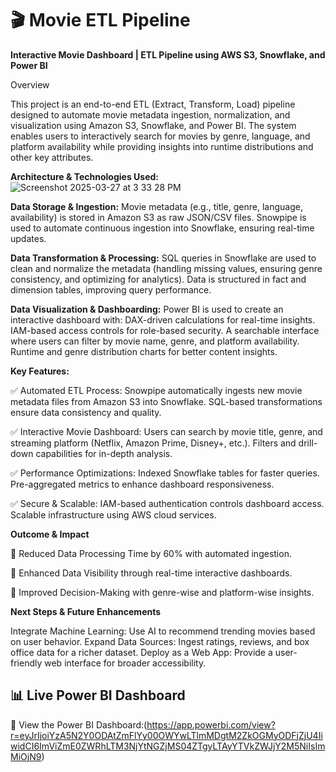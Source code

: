 # 🎬 Movie ETL Pipeline

**Interactive Movie Dashboard | ETL Pipeline using AWS S3, Snowflake, and Power BI**

Overview

This project is an end-to-end ETL (Extract, Transform, Load) pipeline designed to automate movie metadata ingestion, normalization, and visualization using Amazon S3, Snowflake, and Power BI. The system enables users to interactively search for movies by genre, language, and platform availability while providing insights into runtime distributions and other key attributes.

**Architecture & Technologies Used:**
![Screenshot 2025-03-27 at 3 33 28 PM](https://github.com/user-attachments/assets/17b4ad50-b201-464e-9aef-8929a9a004f8)


**Data Storage & Ingestion:**
Movie metadata (e.g., title, genre, language, availability) is stored in Amazon S3 as raw JSON/CSV files.
Snowpipe is used to automate continuous ingestion into Snowflake, ensuring real-time updates.

**Data Transformation & Processing:**
SQL queries in Snowflake are used to clean and normalize the metadata (handling missing values, ensuring genre consistency, and optimizing for analytics).
Data is structured in fact and dimension tables, improving query performance.

**Data Visualization & Dashboarding:**
Power BI is used to create an interactive dashboard with:
DAX-driven calculations for real-time insights.
IAM-based access controls for role-based security.
A searchable interface where users can filter by movie name, genre, and platform availability.
Runtime and genre distribution charts for better content insights.

**Key Features:**

✅ Automated ETL Process:
Snowpipe automatically ingests new movie metadata files from Amazon S3 into Snowflake.
SQL-based transformations ensure data consistency and quality.

✅ Interactive Movie Dashboard:
Users can search by movie title, genre, and streaming platform (Netflix, Amazon Prime, Disney+, etc.).
Filters and drill-down capabilities for in-depth analysis.

✅ Performance Optimizations:
Indexed Snowflake tables for faster queries.
Pre-aggregated metrics to enhance dashboard responsiveness.

✅ Secure & Scalable:
IAM-based authentication controls dashboard access.
Scalable infrastructure using AWS cloud services.

**Outcome & Impact**

🎯 Reduced Data Processing Time by 60% with automated ingestion.

🎯 Enhanced Data Visibility through real-time interactive dashboards.

🎯 Improved Decision-Making with genre-wise and platform-wise insights.

**Next Steps & Future Enhancements**

Integrate Machine Learning: Use AI to recommend trending movies based on user behavior.
Expand Data Sources: Ingest ratings, reviews, and box office data for a richer dataset.
Deploy as a Web App: Provide a user-friendly web interface for broader accessibility.


## 📊 Live Power BI Dashboard

🔗 View the Power BI
Dashboard:(https://app.powerbi.com/view?r=eyJrIjoiYzA5N2Y0ODAtZmFlYy00OWYwLTlmMDgtM2ZkOGMyODFjZjU4IiwidCI6ImViZmE0ZWRhLTM3NjYtNGZjMS04ZTgyLTAyYTVkZWJjY2M5NiIsImMiOjN9)  


